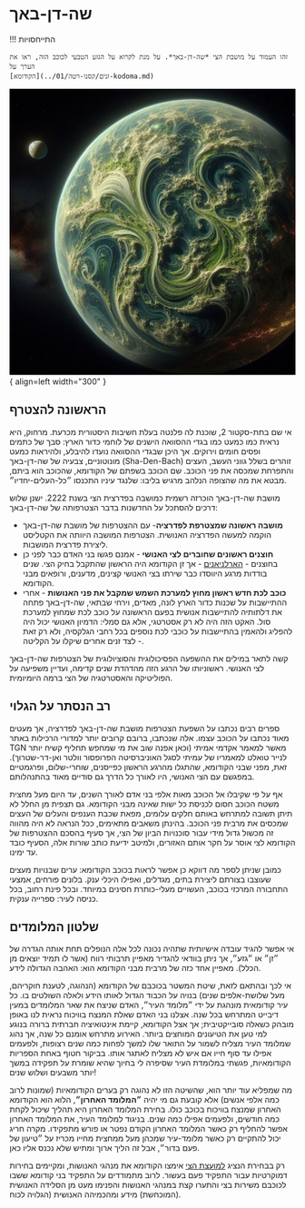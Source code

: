 # שה-דן-באך

!!! התייחסויות

    זהו העמוד על מושבת הצי *שה-דן-באך*. על מנת לקרוא על הגזע הטבעי לכוכב הזה, ראו את הערך על 
    [הקודומא](../זנים/קסנו-ויטה/01-kodoma.md)

![sha-den-bach](./assets/sha-den-bach.jpg){ align=left width="300" }

## הראשונה להצטרף

אי שם בתת-סקטור 2, שוכנת לה פלנטה בעלת חשיבות היסטורית מכרעת. מרחוק, היא נראית כמו כמעט כמו בגדי
ההסוואה הישנים של לוחמי כדור הארץ: סבך של כתמים ופסים חומים וירוקים. אך היכן שבגדי ההסוואה נועדו להיבלע,
ולהיראות כמעט מונוטוניים, צבעיה של שה-דן-באך (Sha-Den-Bach) זוהרים בשלל גווני העשב, העצים והתפרחת שמכסה
את פני הכוכב. שם הכוכב בשפתם של הקודומא, שהכוכב הוא ביתם, מבטא את מה שהצופה הנלהב מרגיש בליבו: שלנגד
עיניו התכנסו ״כל-העלים-יחדיו״.

מושבת שה-דן-באך הוכרזה רשמית כמושבה בפדרצית הצי בשנת 2222. ישנן שלוש דרכים להסתכל על החדשנות בדבר
הצטרפותה של שה-דן-באך:

* **מושבה ראשונה שמצטרפת לפדרציה**- עם ההצטרפות של מושבת שה-דן-באך הוקמה למעשה הפדרציה האנושית.
  הצטרפות המושבה היוותה את הקטליסט ליצירת פדרצית המושבות.
* **חוצנים ראשונים שחוברים לצי האנושי** - אמנם פגשו בני האדם כבר לפני כן בחוצנים -
  [הארלניאנים](../פלגים/05-independent-entities.md#_2) - אך זן הקודומא היה הראשון שהתקבל בחיק הצי.
  שנים בודדות מרגע היווסדו כבר שירתו בצי האנושי קצינים, מדענים, ורופאים מבני הקודומא.
* **כוכב לכת חדש ראשון מחוץ למערכת השמש שמקבל את פני האנושות** - אחרי ההתיישבות על שכנות כדור הארץ לונה,
  מאדים, וירחי שבתאי, שה-דן-באך פתחה את דלתותיה להתיישבות אנושית בפעם הראשונה על כוכב לכת שמחוץ למערכת
  סול. האקט הזה היה לא רק אסטרטגי, אלא גם סמלי: הדמיון האנושי יכול היה להפליג ולהאמין בהתיישבות על כוכבי לכת
  נוספים בכל רחבי הגלקסיה, ולא רק זאת - לצד זנים אחרים שיקלו על הקליטה.

קשה לתאר במילים את ההשפעה הפסיכולוגית והסוציולוגית של הצטרפות שה-דן-באך לצי האנושי. ראשוניותו של הרגע
הזה מהדהדת שנים קדימה, ועדיין משפיעה על הפוליטיקה והאסטרטגיה של הצי ברמה היומיומית.

## רב הנסתר על הגלוי

ספרים רבים נכתבו על השפעת הצטרפות מושבת שה-דן-באך לפדרציה, אך מעטים מאוד נכתבו על הכוכב עצמו. אלה
שנכתבו, ברובם קרובים יותר למדורי הרכילות באתר TGN מאשר למאמר אקדמי אמיתי (וכאן אפנה שוב את מי שמחפש תחליף
קשיח יותר לנייר טואלט למאמריו של עמיתי לסגל האוניברסיטה הפרופסור וולטר ואן-דר-שטרוך). זאת, מפני שבני הקודומא,
שהתגלו מהרגע הראשון כפייסנים, שוחרי-שלום, ופרגמטיים במפגשם עם הצי האנושי, היו לאורך כל הדרך גם סודיים
מאוד בהתנהלותם.

אף על פי שקיבלו אל הכוכב מאות אלפי בני אדם לאורך השנים, עד היום מעל מחצית משטח הכוכב חסום לכניסת כל ישות
שאינה מבני הקודומא. גם תצפית מן החלל לא תיתן תשובה למתרחש באותם חלקים עלומים, מפאת שכבת הענפים והעלים
של העצים שמכסים את מרבית פני הכוכב. בהינתן משאבים מתאימים, ככל הנראה לא היה מהווה זה מכשול גדול מידי עבור
סוכנויות הביון של הצי, אך סעיף בהסכם ההצטרפות של הקודומא לצי אוסר על חקר אותם האזורים, ולמיטב ידיעת כותב שורות
אלה, הסעיף כובד עד ימינו.

כמובן שניתן לספר מה דווקא כן אפשר לראות בכוכב הקודומא: ערים שבנויות מעצים שעוצבו בצורתם ליצירת בתים, מגדלים,
ואפילו היכלי ענק. בלונים פורחים, אמצעי התחבורה המרכזי בכוכב, העשויים מעלי-כותרת חסינים במיוחד. ובכל פינת רחוב,
בכל כניסה לעיר: ספרייה ענקית.

## שלטון המלומדים

אי אפשר להגיד עובדה אישיותית שתהיה נכונה לכל אלה הנופלים תחת אותה הגדרה של ״זן״ או ״גזע״, אך ניתן בוודאי להגדיר
מאפיין תרבותי רווח (אשר לו תמיד יוצאים מן הכלל). מאפיין אחד כזה של מרבית מבני הקודומא הוא: האהבה הגדולה לידע.

אי לכך ובהתאם לזאת, שיטת המשטר בכוכבם של הקודומא (הנהוגה, לטענת חוקריהם, מעל שלושת-אלפים שנים) בנויה על
הכבוד הגדול לאותו הידע ולאלה השולטים בו. כל עיר קודומאית מונהגת על ידי ״מלומד העיר״, האדם שניצח את שאר המלומדים
במעין דיבייט המתרחש בכל שנה. אצלנו בני האדם שאלת המנצח בוויכוח נראית לנו באופן מובהק כשאלה סובייקטיבית; אך אצל
הקודומא, קיימת אינטואיציה חברתית ברורה בנוגע למי טען את הטיעונים המוחצים ביותר. האירוע מתרחש אומנם כל שנה, אך
נהוג שמלומד העיר מצליח לשמור על התואר שלו למשך לפחות כמה שנים רצופות, ולפעמים אפילו עד סוף חייו אם איש לא
מצליח לאתגר אותו. בביקור חטוף באחת הספריות הקודומאיות, פגשתי במלומדת העיר שסיפרה לי בחיוך שהיא שומרת על
תפקידה במשך יותר משבעים ושלוש שנים!

מה שמפליא עוד יותר הוא, שהשיטה הזו לא נהוגה רק בערים הקודומאיות (שמונות לרוב כמה אלפי אנשים) אלא קובעת גם מי
יהיה **״המלומד האחרון״**, הלוא הוא הקודומא האחרון שמנצח בוויכוח בכוכב כולו. בחירת המלומד האחרון היא תהליך שיכול
לקחת כמה חודשים, ולפעמים אפילו כמה שנים. בניגוד למלומד העיר, את המלומד האחרון אפשר להחליף רק כאשר המלומד
האחרון הקודם נפטר או פורש מתפקידו. מקרה חריג יכול להתקיים רק כאשר מלומד-עיר שמכהן מעל ממחצית מחייו מכריז על
״טיעון של פעם בדור״, אבל זה הליך ארוך ומתיש שלא נכנס אליו כאן.

רק בבחירת הנציג [למועצת הצי](../הצי%20האנושי/02-fleet-council.md) אימצו הקודומא את מנהגי האנושות,
ומקיימים בחירות דמוקרטיות עבור התפקיד פעם בעשור. לרוב מתמודדים על התפקיד בני קודומא ששבו
לכוכבם משירות בצי והתערו קצת במנהגי האנושות והפנימו מעט מן הסלידה האנושית (המוכחשת) מידע ומהכמיהה
האנושית (הגלויה⁠⁠⁠⁠⁠⁠⁠ לכוח.
